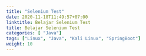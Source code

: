 ```yaml
---
title: "Selenium Test"
date: 2020-11-18T11:49:57+07:00
linktitle: Belajar Selenium Test
title: Belajar Selenium Test
categories: [ "Java"]
tags: ["Linux", "Java", "Kali Linux", "SpringBoot"]
weight: 10
---
```


